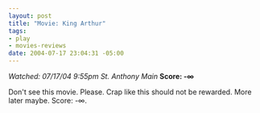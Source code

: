 ```yaml
--- 
layout: post
title: "Movie: King Arthur"
tags: 
- play
- movies-reviews
date: 2004-07-17 23:04:31 -05:00
---
```

<em>Watched: 07/17/04 9:55pm St. Anthony Main</em>
<strong>Score: -∞</strong>

Don't see this movie. Please. Crap like this should not be rewarded. More later maybe.  Score: -∞.
